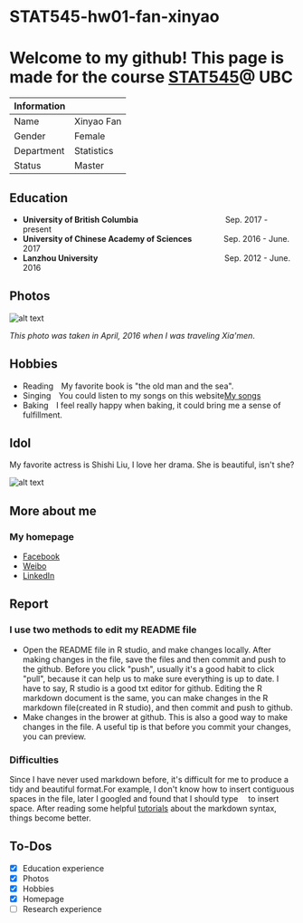 # STAT545-hw01-fan-xinyao
# Welcome to my github! This page is made for the course [STAT545](http://stat545.com/)@ UBC

|**Information** |            |
|----------------|------------|
| Name           | Xinyao Fan |
| Gender         | Female     |
| Department     | Statistics |
| Status         | Master |
## Education
- **University of British Columbia**&emsp;&emsp;&emsp;&emsp;&emsp;&emsp;&emsp;&emsp;&emsp;&emsp;&emsp;Sep. 2017 - present
- **University of Chinese Academy of Sciences**&emsp;&emsp;&emsp;&emsp;Sep. 2016 - June. 2017
- **Lanzhou University**&emsp;&emsp;&emsp;&emsp;&emsp;&emsp;&emsp;&emsp;&emsp;&emsp;&emsp;&emsp;&emsp;&emsp;&emsp;&emsp;Sep. 2012 -  June. 2016

## Photos
![alt text](https://ww2.sinaimg.cn/thumb300/bbb34e38jw1f371h5imm6j20qo0zktbm.jpg "Although maybe it's just a phase, like freshman year of college when I realized I could just buy frosting in a can.")

*This photo was taken in April, 2016 when I was traveling Xia'men*.

## Hobbies
- Reading&emsp;My favorite book is "the old man and the sea".
- Singing&emsp;You could listen to my songs on this website[My songs](http://kg.qq.com/node/personal?uid=65949885272b378b)
- Baking&emsp;I feel really happy when baking, it could bring me a sense of fulfillment.

## Idol
My favorite actress is Shishi Liu, I love her drama. She is beautiful, isn't she?

![alt text](http://img.idol001.com/origin/2017/04/22/641cbd75fe54452249fdb9cd32f5de111492855420.jpg "Although maybe it's just a phase, like freshman year of college when I realized I could just buy frosting in a can.")

## More about me
### My homepage

- [Facebook](https://www.facebook.com/xinyao.fan.946)
- [Weibo](http://weibo.com/3149090360/profile?rightmod=1&wvr=6&mod=personinfo)
- [LinkedIn](https://www.linkedin.com/in/%E8%BE%9B%E7%91%B6-%E8%8C%83-9b3371134/)

## Report
### I use two methods to edit my README file
- Open the README file in R studio, and make changes locally. After making changes in the file, save the files and then commit and push to the github. Before you click "push", usually it's a good habit to click "pull", because it can help us to make sure everything is up to date. I have to say, R studio is a good txt editor for github. Editing the R markdown document is the same, you can make changes in the R markdown file(created in R studio), and then commit and push to github.
- Make changes in the brower at github. This is also a good way to make changes in the file. A useful tip is that before you commit your changes, you can preview. 
### Difficulties
Since I have never used markdown before, it's difficult for me to produce a tidy and beautiful format.For example, I don't know how to insert contiguous spaces in the file, later I googled and found that I should type &emsp;to insert space. After reading some helpful [tutorials](https://daringfireball.net/projects/markdown/) about the markdown syntax, things become better.


## To-Dos

- [x] Education experience
- [x] Photos
- [x] Hobbies
- [x] Homepage
- [ ] Research experience
